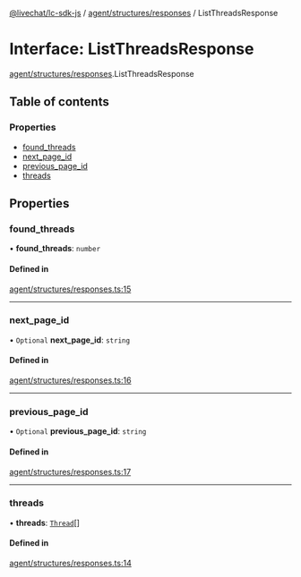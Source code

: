 [@livechat/lc-sdk-js](../README.md) / [agent/structures/responses](../modules/agent_structures_responses.md) / ListThreadsResponse

# Interface: ListThreadsResponse

[agent/structures/responses](../modules/agent_structures_responses.md).ListThreadsResponse

## Table of contents

### Properties

- [found\_threads](agent_structures_responses.ListThreadsResponse.md#found_threads)
- [next\_page\_id](agent_structures_responses.ListThreadsResponse.md#next_page_id)
- [previous\_page\_id](agent_structures_responses.ListThreadsResponse.md#previous_page_id)
- [threads](agent_structures_responses.ListThreadsResponse.md#threads)

## Properties

### found\_threads

• **found\_threads**: `number`

#### Defined in

[agent/structures/responses.ts:15](https://github.com/livechat/lc-sdk-js/blob/c7b3817/src/agent/structures/responses.ts#L15)

___

### next\_page\_id

• `Optional` **next\_page\_id**: `string`

#### Defined in

[agent/structures/responses.ts:16](https://github.com/livechat/lc-sdk-js/blob/c7b3817/src/agent/structures/responses.ts#L16)

___

### previous\_page\_id

• `Optional` **previous\_page\_id**: `string`

#### Defined in

[agent/structures/responses.ts:17](https://github.com/livechat/lc-sdk-js/blob/c7b3817/src/agent/structures/responses.ts#L17)

___

### threads

• **threads**: [`Thread`](agent_structures_structures.Thread.md)[]

#### Defined in

[agent/structures/responses.ts:14](https://github.com/livechat/lc-sdk-js/blob/c7b3817/src/agent/structures/responses.ts#L14)

